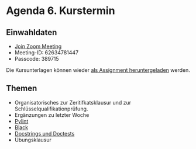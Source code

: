 # Agenda 6. Kurstermin

## Einwahldaten
* [Join Zoom Meeting](https://uni-mannheim.zoom.us/j/62634781447?pwd=Mm41Q0xPbVVta0lEVnZCbDFMZVFrZz09)
* Meeting-ID: 62634781447
* Passcode: 389715

Die Kursunterlagen können wieder [als Assignment heruntergeladen](https://classroom.github.com/a/rTTQDwVT) werden.

## Themen 

* Organisatorisches zur Zeritifkatsklausur und zur Schlüsselqualifikationprüfung.
* Ergänzungen zu letzter Woche 
* [Pylint](01_pylint.md)
* [Black](03_black.md)
* [Docstrings und Doctests](06_docstringtest.md)
* Übungsklausur
